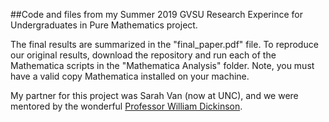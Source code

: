 ##Code and files from my Summer 2019 GVSU Research Experince for Undergraduates in Pure Mathematics project.

The final results are summarized in the "final_paper.pdf" file.  To reproduce our original results, download the repository and run each of the Mathematica scripts in the "Mathematica Analysis" folder.  Note, you must have a valid copy Mathematica installed on your machine.  

My partner for this project was Sarah Van (now at UNC), and we were mentored by the wonderful [Professor William Dickinson](https://faculty.gvsu.edu/dickinsw/index.html).  
